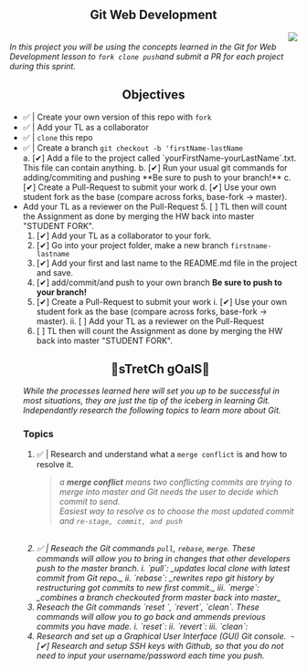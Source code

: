 <h2 align="center">Git Web Development</h2>
<img align="right" src="https://img.shields.io/badge/Lambda School Assignment-Git-RED?style=flat&logo=appveyor"/><br>
<i align="cetner">In this project you will be using the concepts learned in the Git for Web Development lesson to <code>fork clone push</code>and submit a PR for each project during this sprint.</i>


<h2 align="center">Objectives</h2>
 <ul>
  <li>✅ | Create your own version of this repo with <code>fork</code></li>
  <li>✅ | Add your TL as a collaborator</li>
  <li>✅ | <code>clone</code> this repo</li>
  <li>✅ | Create a branch <code>git checkout -b 'firstName-lastName</code></li>
  a. [✔] Add a file to the project called `yourFirstName-yourLastName`.txt. This file can contain anything.
  b. [✔] Run your usual git commands for adding/commiting and pushing **Be sure to push to your branch!**
  c. [✔] Create a Pull-Request to submit your work
  d. [✔] Use your own student fork as the base (compare across forks, base-fork -> master).
  <li>Add your TL as a reviewer on the Pull-Request
5. [ ] TL then will count the Assignment as done by merging the HW back into master "STUDENT FORK".



1. [✔] Add your TL as a collaborator to your fork. 
2. [✔] Go into your project folder, make a new branch `firstname-lastname`
3. [✔] Add your first and last name to the README.md file in the project and save.
4. [✔] add/commit/and push to your own branch  **Be sure to push to your branch!**
5. [✔] Create a Pull-Request to submit your work
  i. [✔] Use your own student fork as the base (compare across forks, base-fork -> master).
  ii. [ ] Add your TL as a reviewer on the Pull-Request
6. [ ] TL then will count the Assignment as done by merging the HW back into master "STUDENT FORK".

<h2 align="center">🥅sTretCh gOalS🥅</h2>
<i>While the processes learned here will set you up to be successful in most situations, they are just the tip of the iceberg in learning Git. Independantly research the following topics to learn more about Git.</i>

<h3>Topics</h3>
<ol>

 <li>✅ | Research and understand what a <code>merge conflict</code> is and how to resolve it.
 <blockquote><i>a <b>merge conflict</b> means two conflicting commits are trying to merge into master and Git needs the user to decide which commit to send.<br>Easiest way to resolve os to choose the most updated commit and <code>re-stage, commit, and push</code></blockquote><br></li>

 <li>✅ | Reseach the Git commands <code>pull</code>, <code>rebase</code>, <code>merge</code>.  These commands will allow you to bring in changes that other developers push to the master branch.
      i. `pull`: _updates local clone with latest commit from Git repo._
      ii. `rebase`: _rewrites repo git history by restructuring got commits to new first commit._
      iii. `merge`: _combines a branch checkouted frorm master back into master_
  </li>

  <li>Reseach the Git commands `reset `, `revert`, `clean`. These commands will allow you to go back and ammends previous commits you have made.
      i. `reset`:
      ii. `revert`:
      iii. `clean`:

<li>Research and set up a Graphical User Interface (GUI) Git console. 
   <img src="">
- [✔] Research and setup SSH keys with Github, so that you do not need to input your username/password each time you push. 

</ol>